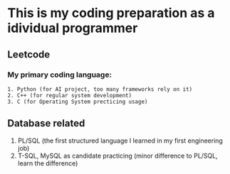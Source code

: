 # This is my coding preparation as a idividual programmer

## Leetcode
### My primary coding language:
    1. Python (for AI project, too many frameworks rely on it)
    2. C++ (for regular system development)
    3. C (for Operating System precticing usage)

## Database related
  1. PL/SQL (the first structured language I learned in my first engineering job)
  2. T-SQL, MySQL as candidate practicing (minor difference to PL/SQL, learn the difference)
